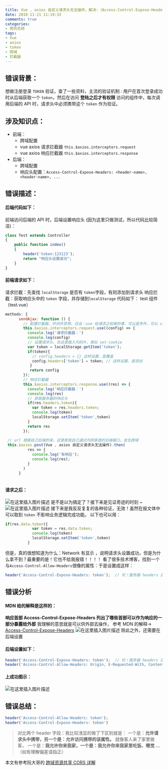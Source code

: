 ```yaml
---
title: Vue , axios 自定义请求头无法操作，解决:（Access-Control-Expose-Headers）
date: 2018-11-21 11:19:33
comments: true
categories:
- 爬坑总结
tags:
- Vue
- axios
- token
- 跨域
- 拦截器
---
```



##  错误背景：


想做注册登录 ` TOKEN ` 验证，查了一些资料，主流的验证机制 : 用户在首次登录成功时从后端获取一个 ` token `，然后在访问 **登陆之后才有权限** 访问的组件中，每次调用后端的 API 时，请求头中必须携带这个 ` token ` 作为验证。


##  涉及知识点：


* 前端：
	* 跨域配置
	* vue axios 请求拦截器 `this.$axios.interceptors.request `
	* vue axios 响应拦截器 `this.$axios.interceptors.response `
* 后端：
	* 跨域配置
	* 响应头配置：`Access-Control-Expose-Headers: <header-name>, <header-name>, ...`


## 错误描述：


#### 后端代码如下：
前端访问后端的 API 时，后端设置响应头
(因为这里只做测试，所以代码比较简洁)：
```javascript
class Test extends Controller
{
    public function index()
    {
        header('token:123123');
        return "响应头设置成功";
    }
}
```

####   前端请求如下：
请求拦截：先查找 `localStorage` 是否有 ` token `字段，有则添加到请求头 
响应拦截：获取响应头中的 `token` 字段，并存储到`localStorage` 
代码如下：
test 组件（test.vue）

```javascript
methods: {
      sendAjax: function () {
        // 配置拦截器，中间件思想。白话：use 给请求之前做的事，可以是多件，可以 use 多次
        this.$axios.interceptors.request.use((config) => {
          console.log('请求拦截器：')
          console.log(config)
          // 设置请求头，在这里插入代码片，类似 set-cookie
          var token = localStorage.getItem('token');
          if(token){
            // config.headers = {} 这样设置，是覆盖
            config.headers['token'] = token; // 这样设置，是添加 
           }
           return config
        });
        // 响应拦截器
        this.$axios.interceptors.response.use((res) => {
          console.log('响应拦截器：')
          console.log(res)
          // 获取服务器的响应头
          if(res.headers.token){
            var token = res.headers.token;
            console.log(token)
            localStorage.setItem('token',token)
          }
          return res
        });
      
 // url 根据自己后端的来，这里是我自己通过内网穿透的后端接口，发生跨域
 this.$axios.post(Vue , axios 自定义请求头无法操作).then(
          res => {
            console.log('有响应');
            console.log(res);
          }
        )
      }
      
```

#### 请求之后：
![在这里插入图片描述](http://pis4qk1vz.bkt.clouddn.com/setHeaderSuccess.png)
是不是以为搞定了？接下来是见证奇迹的时刻 ~
![在这里插入图片描述](http://pis4qk1vz.bkt.clouddn.com/whereToken.png)
接下来是我反反复复的各种验证，无效！虽然在报文体中可以取到 `token` 不影响业务逻辑完成功能。
以下也可以用：
```javascript
if(res.data.token){
            var token = res.data.token;
            console.log(token)
            localStorage.setItem('token',token)
          }
  ```
但是，真的很想知道为什么：Network 有显示 ，说明请求头设置成功，但是为什么拿不到？最重要的是！它也不给我报错！！！！
看了很多技术博客，找到一个与`Access-Control-Allow-Headers`很像的属性：于是设置成这样：
```javascript
header('Access-Control-Expose-Headers: token');  // 坑！服务器 headers 白名单，可以让客户端进行访问操作的属性
```

## 错误分析

#### MDN 给的解释是这样的：
**响应首部 Access-Control-Expose-Headers 列出了哪些首部可以作为响应的一部分暴露给外部**
我理解的意思就是可以供外部去操作，
参考 MDN 的解释-> [Access-Control-Expose-Headers](https://developer.mozilla.org/zh-CN/docs/Web/HTTP/Headers/Access-Control-Expose-Headers)
![在这里插入图片描述](http://pis4qk1vz.bkt.clouddn.com/six.png)
除此之外，还需要在后端设置
####   后端设置如下：

```javascript
header('Access-Control-Expose-Headers: token');  // 坑！服务器 headers 白名单，可以让客户端进行访问
header('Access-Control-Allow-Headers: Origin, X-Requested-With, Content-Type, Accept, Connection, User-Agent, Cookie, token');
```
#### 上成功图示：
![在这里插入图片描述](http://pis4qk1vz.bkt.clouddn.com/success.png)


## 错误总结：


```javascript
header('Access-Control-Allow-Headers: token');
header('Access-Control-Expose-Headers: token')
```
>对比两个 header 字段：我比较浅显的做了下区别就是：
一个是：**允许请求头中携带，另一个是：允许访问携带的该属性。**
就像客人来了家里做客，
一个是：**我允许你来我家，一个是：我允许你来我家里吃饭、睡觉 ...** 
（如有理解偏差请指正）

本文有参考阮大哥的 [跨域资源共享 CORS 详解](http://www.ruanyifeng.com/blog/2016/04/cors.html)
